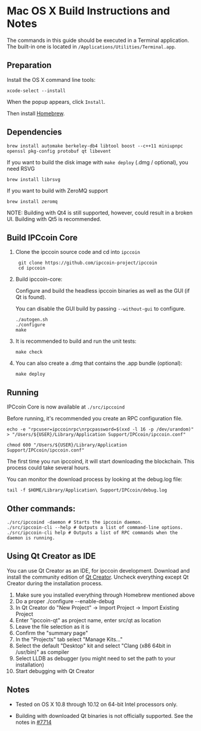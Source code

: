 Mac OS X Build Instructions and Notes
====================================
The commands in this guide should be executed in a Terminal application.
The built-in one is located in `/Applications/Utilities/Terminal.app`.

Preparation
-----------
Install the OS X command line tools:

`xcode-select --install`

When the popup appears, click `Install`.

Then install [Homebrew](https://brew.sh).

Dependencies
----------------------

    brew install automake berkeley-db4 libtool boost --c++11 miniupnpc openssl pkg-config protobuf qt libevent

If you want to build the disk image with `make deploy` (.dmg / optional), you need RSVG

    brew install librsvg

If you want to build with ZeroMQ support
    
    brew install zeromq

NOTE: Building with Qt4 is still supported, however, could result in a broken UI. Building with Qt5 is recommended.

Build IPCcoin Core
------------------------

1. Clone the ipccoin source code and cd into `ipccoin`

        git clone https://github.com/ipccoin-project/ipccoin
        cd ipccoin

2.  Build ipccoin-core:

    Configure and build the headless ipccoin binaries as well as the GUI (if Qt is found).

    You can disable the GUI build by passing `--without-gui` to configure.

        ./autogen.sh
        ./configure
        make

3.  It is recommended to build and run the unit tests:

        make check

4.  You can also create a .dmg that contains the .app bundle (optional):

        make deploy

Running
-------

IPCcoin Core is now available at `./src/ipccoind`

Before running, it's recommended you create an RPC configuration file.

    echo -e "rpcuser=ipccoinrpc\nrpcpassword=$(xxd -l 16 -p /dev/urandom)" > "/Users/${USER}/Library/Application Support/IPCcoin/ipccoin.conf"

    chmod 600 "/Users/${USER}/Library/Application Support/IPCcoin/ipccoin.conf"

The first time you run ipccoind, it will start downloading the blockchain. This process could take several hours.

You can monitor the download process by looking at the debug.log file:

    tail -f $HOME/Library/Application\ Support/IPCcoin/debug.log

Other commands:
-------

    ./src/ipccoind -daemon # Starts the ipccoin daemon.
    ./src/ipccoin-cli --help # Outputs a list of command-line options.
    ./src/ipccoin-cli help # Outputs a list of RPC commands when the daemon is running.

Using Qt Creator as IDE
------------------------
You can use Qt Creator as an IDE, for ipccoin development.
Download and install the community edition of [Qt Creator](https://www.qt.io/download/).
Uncheck everything except Qt Creator during the installation process.

1. Make sure you installed everything through Homebrew mentioned above
2. Do a proper ./configure --enable-debug
3. In Qt Creator do "New Project" -> Import Project -> Import Existing Project
4. Enter "ipccoin-qt" as project name, enter src/qt as location
5. Leave the file selection as it is
6. Confirm the "summary page"
7. In the "Projects" tab select "Manage Kits..."
8. Select the default "Desktop" kit and select "Clang (x86 64bit in /usr/bin)" as compiler
9. Select LLDB as debugger (you might need to set the path to your installation)
10. Start debugging with Qt Creator

Notes
-----

* Tested on OS X 10.8 through 10.12 on 64-bit Intel processors only.

* Building with downloaded Qt binaries is not officially supported. See the notes in [#7714](https://github.com/bitcoin/bitcoin/issues/7714)
